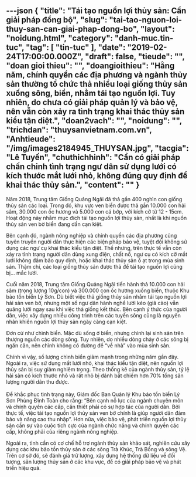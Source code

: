 ---json
{
    "title": "Tái tạo nguồn lợi thủy sản: Cần giải pháp đồng bộ",
    "slug": "tai-tao-nguon-loi-thuy-san-can-giai-phap-dong-bo",
    "layout": "noidung.html",
    "category": "danh-muc.tin-tuc",
    "tag": [
        "tin-tuc"
    ],
    "date": "2019-02-24T17:00:00.000Z",
    "draft": false,
    "tieude": "",
    "doan gioi thieu": "",
    "doangioithieu": "Hằng năm, chính quyền các địa phương và ngành thủy sản thường tổ chức thả nhiều loại giống thủy sản xuống sông, biển, nhằm tái tạo nguồn lợi. Tuy nhiên, do chưa có giải pháp quản lý và bảo vệ, nên vẫn còn xảy ra tình trạng khai thác thủy sản kiểu tận diệt.",
    "doan2vach": "",
    "noidung": "",
    "trichdan": "thuysanvietnam.com.vn",
    "Anhtieude": "/img/images2184945_THUYSAN.jpg",
    "tacgia": "Lê Tuyến",
    "chuthichhinh": "Cần có giải pháp chấn chỉnh tình trạng ngư dân sử dụng lưới có kích thước mắt lưới nhỏ, không đúng quy định để khai thác thủy sản.",
    "__content__": ""
}
---
<p>Năm 2018, Trung t&acirc;m Giống Quảng Ng&atilde;i đ&atilde; thả gần 400 ngh&igrave;n con giống thủy sản c&aacute;c loại. Trong đ&oacute;, khu vực ven biển được thả gần 10.000 con hải s&acirc;m, 30.000 con ốc hương v&agrave; 5.000 con c&aacute; bớp, với k&iacute;ch cỡ từ 12 - 15cm. Hoạt động n&agrave;y nhằm mục đ&iacute;ch t&aacute;i tạo nguồn lợi thủy sản, nhất l&agrave; khi nguồn thủy sản ven bờ biển đang dần cạn kiệt.</p>

<p>B&ecirc;n cạnh đ&oacute;, ng&agrave;nh n&ocirc;ng nghiệp v&agrave; ch&iacute;nh quyền c&aacute;c địa phương cũng tuy&ecirc;n truyền người d&acirc;n thực hiện c&aacute;c biện ph&aacute;p bảo vệ, tuyệt đối kh&ocirc;ng sử dụng c&aacute;c ngư cụ khai th&aacute;c kiểu tận diệt. Thế nhưng, tr&ecirc;n thực tế vẫn c&ograve;n xảy ra t&igrave;nh trạng người d&acirc;n d&ugrave;ng xung điện, chất nổ, ngư cụ c&oacute; k&iacute;ch cỡ mắt lưới kh&ocirc;ng đảm bảo quy định, hoặc khai th&aacute;c thủy sản ồ ạt trong m&ugrave;a sinh sản. Thậm ch&iacute;, c&aacute;c loại giống thủy sản được thả để t&aacute;i tạo nguồn lợi cũng bị... mắc lưới.</p>

<p>Cuối năm 2018, Trung t&acirc;m Giống Quảng Ng&atilde;i tiến h&agrave;nh thả 10.000 con hải s&acirc;m (trọng lượng 10g/con) v&agrave; 300.000 con ốc hương xuống biển, thuộc Khu bảo tồn biển L&yacute; Sơn. D&ugrave; biết việc thả giống thủy sản nhằm t&aacute;i tạo nguồn lợi hải sản ven bờ, nhưng một số ngư d&acirc;n h&agrave;nh nghề lưới k&eacute;o (gi&atilde; c&agrave;o) vẫn quăng lưới ngay sau khi việc thả giống kết th&uacute;c. B&ecirc;n cạnh &yacute; thức của người d&acirc;n, việc x&acirc;y dựng nhiều c&ocirc;ng tr&igrave;nh tr&ecirc;n c&aacute;c tuyến s&ocirc;ng cũng l&agrave; nguy&ecirc;n nh&acirc;n khiến nguồn lợi thủy sản ng&agrave;y c&agrave;ng cạn kiệt.</p>

<p>Đơn cử như ch&igrave;nh biển. Mặc d&ugrave; sống ở biển, nhưng ch&igrave;nh lại sinh sản tr&ecirc;n thượng nguồn c&aacute;c d&ograve;ng s&ocirc;ng. Tuy nhi&ecirc;n, do nhiều d&ograve;ng chảy ở c&aacute;c s&ocirc;ng bị ngăn cản, n&ecirc;n ch&igrave;nh kh&ocirc;ng c&oacute; đường để &ldquo;về nh&agrave;&rdquo; v&agrave;o m&ugrave;a sinh sản.</p>

<p>Ch&iacute;nh v&igrave; vậy, số lượng ch&igrave;nh biển giảm mạnh trong những năm gần đ&acirc;y. Ngo&agrave;i ra, việc sử dụng mắt lưới nhỏ, khai th&aacute;c kiểu tận diệt, n&ecirc;n nguồn lợi thủy sản bị suy giảm nghi&ecirc;m trọng. Theo thống k&ecirc; của ng&agrave;nh thủy sản, tỷ lệ hải sản c&oacute; k&iacute;ch thước nhỏ v&agrave; rất nhỏ bị đ&aacute;nh bắt chiếm hơn 70% tổng sản lượng người d&acirc;n thu được.<br />
<br />
Để khắc phục t&igrave;nh trạng n&agrave;y, Gi&aacute;m đốc Ban Quản l&yacute; Khu bảo tồn biển L&yacute; Sơn Ph&ugrave;ng Đ&igrave;nh To&agrave;n cho rằng: &ldquo;B&ecirc;n cạnh nỗ lực của ng&agrave;nh chuy&ecirc;n m&ocirc;n v&agrave; ch&iacute;nh quyền c&aacute;c cấp, cần thiết phải c&oacute; sự hợp t&aacute;c của người d&acirc;n. Bởi thực tế, việc t&aacute;i tạo nguồn lợi thủy sản ven bờ ch&iacute;nh l&agrave; gi&uacute;p người d&acirc;n đảm bảo v&agrave; n&acirc;ng cao thu nhập&rdquo;. Hơn nữa, việc bảo vệ, ph&aacute;t triển nguồn lợi thủy sản cần sự v&agrave;o cuộc t&iacute;ch cực của ng&agrave;nh chức năng v&agrave; ch&iacute;nh quyền c&aacute;c cấp, kh&ocirc;ng phải của ri&ecirc;ng ng&agrave;nh n&ocirc;ng nghiệp.</p>

<p>Ngo&agrave;i ra, tỉnh cần c&oacute; cơ chế hỗ trợ ng&agrave;nh thủy sản khảo s&aacute;t, nghi&ecirc;n cứu x&acirc;y dựng c&aacute;c khu bảo tồn thủy sản ở c&aacute;c s&ocirc;ng Tr&agrave; Kh&uacute;c, Tr&agrave; Bồng v&agrave; s&ocirc;ng Vệ. Tr&ecirc;n cơ sở đ&oacute;, sẽ đ&aacute;nh gi&aacute; trữ lượng, x&acirc;y dựng hệ thống dữ liệu về đối tượng, sản lượng thủy sản ở c&aacute;c khu vực, để c&oacute; giải ph&aacute;p bảo vệ v&agrave; ph&aacute;t triển hiệu quả.</p>
